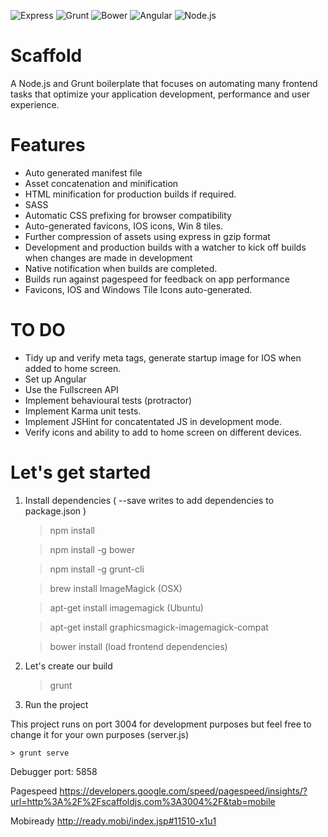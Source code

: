 ![Express](http://nodejs-cloud.com/img/128px/expressjs.png)
![Grunt](http://jackandrewread.com/img/skills/grunt.png)
![Bower](http://www.robdudley.com/bower_grunt_yeoman/img/bower-logo.png)
![Angular](http://share.2sic.com/share/Content/2dm-blogs/2014-10%20JS%20MVC/AngularJS-Square-250.png)
![Node.js](https://www.a2hosting.com/images/uploads/landing_images/node.js-hosting.png)

# Scaffold

A Node.js and Grunt boilerplate that focuses on automating many frontend tasks that optimize your application development, performance and user experience.

# Features

- Auto generated manifest file
- Asset concatenation and minification
- HTML minification for production builds if required.
- SASS
- Automatic CSS prefixing for browser compatibility
- Auto-generated favicons, IOS icons, Win 8 tiles.
- Further compression of assets using express in gzip format
- Development and production builds with a watcher to kick off builds when changes are made in development
- Native notification when builds are completed.
- Builds run against pagespeed for feedback on app performance
- Favicons, IOS and Windows Tile Icons auto-generated.

# TO DO

- Tidy up and verify meta tags, generate startup image for IOS when added to home screen.
- Set up Angular
- Use the Fullscreen API
- Implement behavioural tests (protractor)
- Implement Karma unit tests.
- Implement JSHint for concatentated JS in development mode.
- Verify icons and ability to add to home screen on different devices.


# Let's get started

1. Install dependencies ( --save writes to add dependencies to package.json )

    > npm install
    
    > npm install -g bower
    
    > npm install -g grunt-cli

    > brew install ImageMagick (OSX) 
    
    > apt-get install imagemagick (Ubuntu)
    
    > apt-get install graphicsmagick-imagemagick-compat

    > bower install (load frontend dependencies)

2. Let's create our build

    > grunt

3. Run the project

This project runs on port 3004 for development purposes but feel free to change it for your own purposes (server.js)

    > grunt serve
    
Debugger port: 5858

Pagespeed
https://developers.google.com/speed/pagespeed/insights/?url=http%3A%2F%2Fscaffoldjs.com%3A3004%2F&tab=mobile

Mobiready
http://ready.mobi/index.jsp#11510-x1u1




